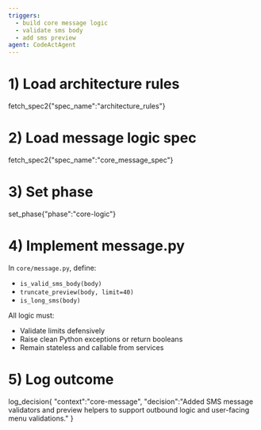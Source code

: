 ```yaml
---
triggers:
  - build core message logic
  - validate sms body
  - add sms preview
agent: CodeActAgent
---
```


# 1) Load architecture rules
fetch_spec2{"spec_name":"architecture_rules"}

# 2) Load message logic spec
fetch_spec2{"spec_name":"core_message_spec"}

# 3) Set phase
set_phase{"phase":"core-logic"}

# 4) Implement message.py
In `core/message.py`, define:
- `is_valid_sms_body(body)`
- `truncate_preview(body, limit=40)`
- `is_long_sms(body)`

All logic must:
- Validate limits defensively
- Raise clean Python exceptions or return booleans
- Remain stateless and callable from services

# 5) Log outcome
log_decision{
  "context":"core-message",
  "decision":"Added SMS message validators and preview helpers to support outbound logic and user-facing menu validations."
}
